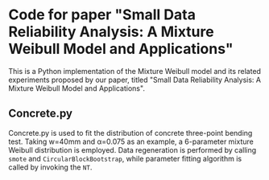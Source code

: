 # Code for paper "Small Data Reliability Analysis: A Mixture Weibull Model and Applications"
This is a Python implementation of the Mixture Weibull model and its related experiments proposed by our paper, titled "Small Data Reliability Analysis: A Mixture Weibull Model and Applications".

## Concrete.py
Concrete.py is used to fit the distribution of concrete three-point bending test. Taking w=40mm and α=0.075 as an example, a 6-parameter mixture Weibull distribution is employed. Data regeneration is performed by calling ```smote``` and ```CircularBlockBootstrap```, while parameter fitting algorithm is called by invoking the ```NT```.
